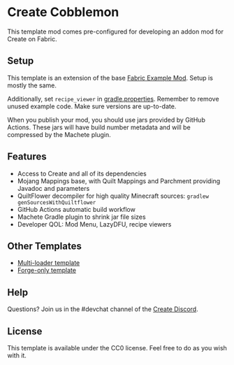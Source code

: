 # Create Cobblemon

This template mod comes pre-configured for developing an addon mod for Create on Fabric.


## Setup

This template is an extension of the base [Fabric Example Mod](https://github.com/FabricMC/fabric-example-mod).
Setup is mostly the same.

Additionally, set `recipe_viewer` in [gradle.properties](gradle.properties). Remember to remove unused
example code. Make sure versions are up-to-date.

When you publish your mod, you should use jars provided by GitHub Actions. These jars will have
build number metadata and will be compressed by the Machete plugin.

## Features
- Access to Create and all of its dependencies
- Mojang Mappings base, with Quilt Mappings and Parchment providing Javadoc and parameters
- QuiltFlower decompiler for high quality Minecraft sources: `gradlew genSourcesWithQuiltflower`
- GitHub Actions automatic build workflow
- Machete Gradle plugin to shrink jar file sizes
- Developer QOL: Mod Menu, LazyDFU, recipe viewers

## Other Templates
- [Multi-loader template](https://github.com/Fabricators-of-Create/create-multiloader-addon-template)
- [Forge-only template](https://github.com/kotakotik22/CreateAddonTemplate)

## Help
Questions? Join us in the #devchat channel of the [Create Discord](https://discord.com/invite/hmaD7Se).

## License

This template is available under the CC0 license. Feel free to do as you wish with it.
